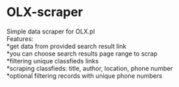 # OLX-scraper
Simple data scraper for OLX.pl  
Features:  
*get data from provided search result link  
*you can choose search results page range to scrap  
*filtering unique classfieds links  
*scraping classfieds: title, author, location, phone number  
*optional filtering records with unique phone numbers

